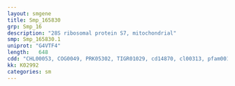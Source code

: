 ```yaml
---
layout: smgene
title: Smp_165830
grp: Smp_16
description: "28S ribosomal protein S7, mitochondrial"
smp: Smp_165830.1
uniprot: "G4VTF4"
length:   648
cdd: "CHL00053, COG0049, PRK05302, TIGR01029, cd14870, cl00313, pfam00177"
kk: K02992
categories: sm
---
```

